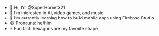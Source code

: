 - 👋 Hi, I’m @SuperHornet321
- 👀 I’m interested in AI, video games, and music
- 🌱 I’m currently learning how to build mobile apps using Firebase Studio
- 😄 Pronouns: he/him
- ⚡ Fun fact: hexagons are my favorite shape

<!---
SuperHornet321/SuperHornet321 is a ✨ special ✨ repository because its `README.md` (this file) appears on your GitHub profile.
You can click the Preview link to take a look at your changes.
--->
